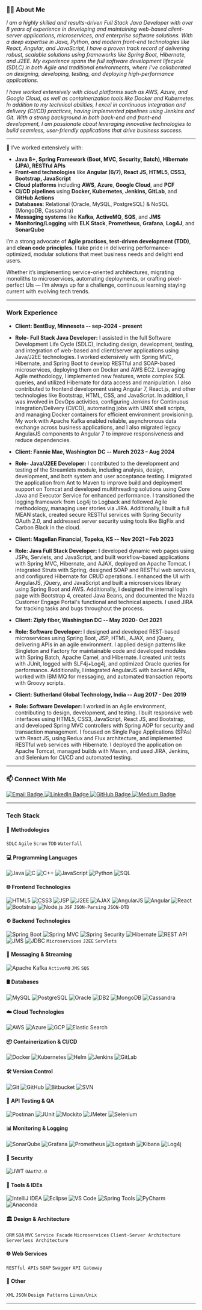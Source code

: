 ### 🧑‍💻 About Me

*I am a highly skilled and results-driven Full Stack Java Developer with over 8 years of experience in developing and maintaining web-based client-server applications, microservices, and enterprise software solutions. With a deep expertise in Java, Python, and modern front-end technologies like React, Angular, and JavaScript, I have a proven track record of delivering robust, scalable solutions using frameworks like Spring Boot, Hibernate, and J2EE. My experience spans the full software development lifecycle (SDLC) in both Agile and traditional environments, where I’ve collaborated on designing, developing, testing, and deploying high-performance applications.*

*I have worked extensively with cloud platforms such as AWS, Azure, and Google Cloud, as well as containerization tools like Docker and Kubernetes. In addition to my technical abilities, I excel in continuous integration and delivery (CI/CD) practices, having implemented pipelines using Jenkins and Git. With a strong background in both back-end and front-end development, I am passionate about leveraging innovative technologies to build seamless, user-friendly applications that drive business success.*

---

🔧 I’ve worked extensively with:

- **Java 8+, Spring Framework (Boot, MVC, Security, Batch), Hibernate (JPA), RESTful APIs**
- **Front-end technologies** like **Angular (6/7), React JS, HTML5, CSS3, Bootstrap, JavaScript**
- **Cloud platforms** including **AWS**, **Azure**, **Google Cloud**, and **PCF**
- **CI/CD pipelines** using **Docker, Kubernetes, Jenkins, GitLab**, and **GitHub Actions**
- **Databases**: Relational (Oracle, MySQL, PostgreSQL) & NoSQL (MongoDB, Cassandra)
- **Messaging systems** like **Kafka**, **ActiveMQ**, **SQS**, and **JMS**
- **Monitoring/Logging** with **ELK Stack**, **Prometheus**, **Grafana**, **Log4J**, and **SonarQube**

I’m a strong advocate of **Agile practices**, **test-driven development (TDD)**, and **clean code principles**. I take pride in delivering performance-optimized, modular solutions that meet business needs and delight end users.

Whether it’s implementing service-oriented architectures, migrating monoliths to microservices, automating deployments, or crafting pixel-perfect UIs — I’m always up for a challenge, continuous learning staying current with evolving tech trends.

---

### Work Experience

- **Client: BestBuy, Minnesota -- sep-2024 - present**
- **Role- Full Stack Java Developer:**
I assisted in the full Software Development Life Cycle (SDLC), including design, development, testing, and integration of web-based and client/server applications using Java/J2EE technologies. I worked extensively with Spring MVC, Hibernate, and Spring Boot to develop RESTful and SOAP-based microservices, deploying them on Docker and AWS EC2. Leveraging Agile methodology, I implemented new features, wrote complex SQL queries, and utilized Hibernate for data access and manipulation. I also contributed to frontend development using Angular 7, React.js, and other technologies like Bootstrap, HTML, CSS, and JavaScript. In addition, I was involved in DevOps activities, configuring Jenkins for Continuous Integration/Delivery (CI/CD), automating jobs with UNIX shell scripts, and managing Docker containers for efficient environment provisioning. My work with Apache Kafka enabled reliable, asynchronous data exchange across business applications, and I also migrated legacy AngularJS components to Angular 7 to improve responsiveness and reduce dependencies.

- **Client: Fannie Mae, Washington DC -- March 2023 – Aug 2024**
- **Role- Java/J2EE Developer:**
I contributed to the development and testing of the Streamlets module, including analysis, design, development, and both system and user acceptance testing. I migrated the application from Ant to Maven to improve build and deployment support on Tomcat and developed multithreading solutions using Core Java and Executor Service for enhanced performance. I transitioned the logging framework from Log4j to Logback and followed Agile methodology, managing user stories via JIRA. Additionally, I built a full MEAN stack, created secure RESTful services with Spring Security OAuth 2.0, and addressed server security using tools like BigFix and Carbon Black in the cloud.


- **Client: Magellan Financial, Topeka, KS -- Nov 2021 – Feb 2023**
- **Role: Java Full Stack Developer:**
I developed dynamic web pages using JSPs, Servlets, and JavaScript, and built workflow-based applications with Spring MVC, Hibernate, and AJAX, deployed on Apache Tomcat. I integrated Struts with Spring, designed SOAP and RESTful web services, and configured Hibernate for CRUD operations. I enhanced the UI with AngularJS, jQuery, and JavaScript and built a microservices library using Spring Boot and AWS. Additionally, I designed the internal login page with Bootstrap 4, created Java Beans, and documented the Mazda Customer Engage Portal's functional and technical aspects. I used JIRA for tracking tasks and bugs throughout the process.

- **Client: Ziply fiber, Washington DC -- May 2020- Oct 2021**      
- **Role: Software Developer:** 
I designed and developed REST-based microservices using Spring Boot, JSP, HTML, AJAX, and jQuery, delivering APIs in an agile environment. I applied design patterns like Singleton and Factory for maintainable code and developed modules with Spring Batch, Apache Camel, and Hibernate. I created unit tests with JUnit, logged with SLF4j+Log4j, and optimized Oracle queries for performance. Additionally, I integrated AngularJS with backend APIs, worked with IBM MQ for messaging, and automated transaction reports with Groovy scripts.

- **Client: Sutherland Global Technology, India -- Aug 2017 - Dec 2019**       
- **Role: Software Developer:**
I worked in an Agile environment, contributing to design, development, and testing. I built responsive web interfaces using HTML5, CSS3, JavaScript, React JS, and Bootstrap, and developed Spring MVC controllers with Spring AOP for security and transaction management. I focused on Single Page Applications (SPAs) with React JS, using Redux and Flux architecture, and implemented RESTful web services with Hibernate. I deployed the application on Apache Tomcat, managed builds with Maven, and used JIRA, Jenkins, and Selenium for CI/CD and automated testing.

---


### 📫 Connect With Me

<a href="mailto:akhilanuthula9@gmail.com" target="_blank"> 
<img src="https://img.shields.io/badge/Gmail-D14836?style=for-the-badge&logo=gmail&logoColor=white" alt="Email Badge" /> 
</a> 

<a href="[def]" target="_blank"> 
<img src="https://img.shields.io/badge/LinkedIn-0A66C2?style=for-the-badge&logo=linkedin&logoColor=white" alt="LinkedIn Badge" /> 
</a> 

<a href="https://github.com/AkhilaNuthula9" target="_blank"> 
<img src="https://img.shields.io/badge/GitHub-181717?style=for-the-badge&logo=github&logoColor=white" alt="GitHub Badge" /> 
</a> 

<a href="https://medium.com/@akhilanuthula9" target="_blank"> 
<img src="https://img.shields.io/badge/Medium-12100E?style=for-the-badge&logo=medium&logoColor=white" alt="Medium Badge" /> 
</a> 
</p>


---

###  Tech Stack

#### 📐 Methodologies
`SDLC` `Agile` `Scrum` `TDD` `Waterfall`

#### 💻 Programming Languages  
![Java](https://img.shields.io/badge/Java-%23ED8B00.svg?style=flat&logo=openjdk&logoColor=white)
![C](https://img.shields.io/badge/C-00599C?style=flat&logo=c&logoColor=white)
![C++](https://img.shields.io/badge/C%2B%2B-00599C?style=flat&logo=c%2B%2B&logoColor=white)
![JavaScript](https://img.shields.io/badge/javascript-%23323330.svg?style=flat&logo=javascript&logoColor=%23F7DF1E)
![Python](https://img.shields.io/badge/Python-%2314354C.svg?style=flat&logo=python&logoColor=white)
![SQL](https://img.shields.io/badge/SQL-%23007ACC.svg?style=flat&logo=sqlite&logoColor=white)

#### 🌐 Frontend Technologies  
![HTML5](https://img.shields.io/badge/HTML5-%23E34F26.svg?style=flat&logo=html5&logoColor=white)
![CSS3](https://img.shields.io/badge/CSS3-%231572B6.svg?style=flat&logo=css3&logoColor=white)
![JSP](https://img.shields.io/badge/JSP-007396?style=flat&logo=java&logoColor=white)
![J2EE](https://img.shields.io/badge/J2EE-007396?style=flat&logo=java&logoColor=white)
![AJAX](https://img.shields.io/badge/AJAX-005571?style=flat)
![AngularJS](https://img.shields.io/badge/AngularJS-E23237?style=flat&logo=angularjs&logoColor=white)
![Angular](https://img.shields.io/badge/Angular-6%2F7-DD0031?style=flat&logo=angular&logoColor=white)
![React](https://img.shields.io/badge/React-%2320232a.svg?style=flat&logo=react&logoColor=%2361DAFB)
![Bootstrap](https://img.shields.io/badge/Bootstrap-%23563D7C.svg?style=flat&logo=bootstrap&logoColor=white)
![Node.js](https://img.shields.io/badge/Node.js-339933?style=flat&logo=nodedotjs&logoColor=white)
`JSF` `JSON-Parsing` `JSON-DTD`

#### ⚙️ Backend Technologies  
![Spring Boot](https://img.shields.io/badge/SpringBoot-%236DB33F.svg?style=flat&logo=spring-boot&logoColor=white)
![Spring MVC](https://img.shields.io/badge/Spring_MVC-6DB33F?style=flat&logo=spring&logoColor=white)
![Spring Security](https://img.shields.io/badge/Spring_Security-6DB33F?style=flat&logo=springsecurity&logoColor=white)
![Hibernate](https://img.shields.io/badge/Hibernate-%23449343.svg?style=flat&logo=hibernate&logoColor=white)
![REST API](https://img.shields.io/badge/REST-API-green?style=flat)
![JMS](https://img.shields.io/badge/JMS-blue?style=flat)
![JDBC](https://img.shields.io/badge/JDBC-007396?style=flat&logo=java&logoColor=white)
`Microservices` `J2EE` `Servlets`

#### 🔄 Messaging & Streaming  
![Apache Kafka](https://img.shields.io/badge/Kafka-231F20?style=flat&logo=apachekafka&logoColor=white)
`ActiveMQ` `JMS` `SQS`

#### 🛢 Databases  
![MySQL](https://img.shields.io/badge/MySQL-%2300f.svg?style=flat&logo=mysql&logoColor=white)
![PostgreSQL](https://img.shields.io/badge/PostgreSQL-%23336791.svg?style=flat&logo=postgresql&logoColor=white)
![Oracle](https://img.shields.io/badge/Oracle-F80000?style=flat&logo=oracle&logoColor=white)
![DB2](https://img.shields.io/badge/IBM_DB2-003366?style=flat&logo=ibm&logoColor=white)
![MongoDB](https://img.shields.io/badge/MongoDB-%2347A248.svg?style=flat&logo=mongodb&logoColor=white)
![Cassandra](https://img.shields.io/badge/Cassandra-1287B1?style=flat&logo=apachecassandra&logoColor=white)

#### ☁️ Cloud Technologies  
![AWS](https://img.shields.io/badge/AWS-%23FF9900.svg?style=flat&logo=amazon-aws&logoColor=white)
![Azure](https://img.shields.io/badge/Azure-%230072C6.svg?style=flat&logo=microsoft-azure&logoColor=white)
![GCP](https://img.shields.io/badge/GCP-%234285F4.svg?style=flat&logo=google-cloud&logoColor=white)
![Elastic Search](https://img.shields.io/badge/ElasticSearch-005571?style=flat&logo=elasticsearch&logoColor=white)

#### 📦 Containerization & CI/CD  
![Docker](https://img.shields.io/badge/Docker-%230db7ed.svg?style=flat&logo=docker&logoColor=white)
![Kubernetes](https://img.shields.io/badge/Kubernetes-%23326CE5.svg?style=flat&logo=kubernetes&logoColor=white)
![Helm](https://img.shields.io/badge/Helm-0F1689?style=flat&logo=helm&logoColor=white)
![Jenkins](https://img.shields.io/badge/Jenkins-%23D24939.svg?style=flat&logo=jenkins&logoColor=white)
![GitLab](https://img.shields.io/badge/GitLab-FC6D26?style=flat&logo=gitlab&logoColor=white)

#### 🛠️ Version Control  
![Git](https://img.shields.io/badge/Git-%23F05032.svg?style=flat&logo=git&logoColor=white)
![GitHub](https://img.shields.io/badge/GitHub-%23181717.svg?style=flat&logo=github&logoColor=white)
![Bitbucket](https://img.shields.io/badge/Bitbucket-%230047B3.svg?style=flat&logo=bitbucket&logoColor=white)
![SVN](https://img.shields.io/badge/SVN-809CC9?style=flat)

#### 🧪 API Testing & QA  
![Postman](https://img.shields.io/badge/Postman-%23FF6C37.svg?style=flat&logo=postman&logoColor=white)
![JUnit](https://img.shields.io/badge/JUnit-25A162?style=flat&logo=java&logoColor=white)
![Mockito](https://img.shields.io/badge/Mockito-56B8D6?style=flat)
![JMeter](https://img.shields.io/badge/Apache%20JMeter-D22128.svg?style=flat&logo=apachejmeter&logoColor=white)
![Selenium](https://img.shields.io/badge/Selenium-43B02A?style=flat&logo=selenium&logoColor=white)

#### 📊 Monitoring & Logging  
![SonarQube](https://img.shields.io/badge/SonarQube-4E9BCD?style=flat&logo=sonarqube&logoColor=white)
![Grafana](https://img.shields.io/badge/Grafana-F46800?style=flat&logo=grafana&logoColor=white)
![Prometheus](https://img.shields.io/badge/Prometheus-E6522C?style=flat&logo=prometheus&logoColor=white)
![Logstash](https://img.shields.io/badge/Logstash-005571?style=flat&logo=elastic&logoColor=white)
![Kibana](https://img.shields.io/badge/Kibana-005571?style=flat&logo=kibana&logoColor=white)
![Log4j](https://img.shields.io/badge/Log4j-2B2B2B?style=flat)

#### 🔐 Security  
![JWT](https://img.shields.io/badge/JWT-black?style=flat&logo=jsonwebtokens&logoColor=white)
`OAuth2.0`

#### 🧰 Tools & IDEs  
![IntelliJ IDEA](https://img.shields.io/badge/IntelliJ-000000.svg?style=flat&logo=intellij-idea&logoColor=white)
![Eclipse](https://img.shields.io/badge/Eclipse-2C2255?style=flat&logo=eclipse&logoColor=white)
![VS Code](https://img.shields.io/badge/VSCode-007ACC?style=flat&logo=visual-studio-code&logoColor=white)
![Spring Tools](https://img.shields.io/badge/STS-6DB33F?style=flat)
![PyCharm](https://img.shields.io/badge/PyCharm-143?style=flat&logo=pycharm&logoColor=black&color=green)
![Anaconda](https://img.shields.io/badge/Anaconda-42B029?style=flat&logo=anaconda&logoColor=white)

#### 🏛️ Design & Architecture  
`ORM` `SOA` `MVC` `Service Facade` `Microservices` `Client-Server Architecture` `Serverless Architecture`

#### 🌐 Web Services  
`RESTful APIs` `SOAP` `Swagger` `API Gateway`

#### 📄 Other  
`XML` `JSON` `Design Patterns` `Linux/Unix`


---



[def]: ttps://www.linkedin.com/in/akhila-n-95979436